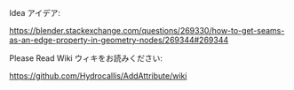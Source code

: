 Idea アイデア:

https://blender.stackexchange.com/questions/269330/how-to-get-seams-as-an-edge-property-in-geometry-nodes/269344#269344

Please Read Wiki ウィキをお読みください:

https://github.com/Hydrocallis/AddAttribute/wiki
